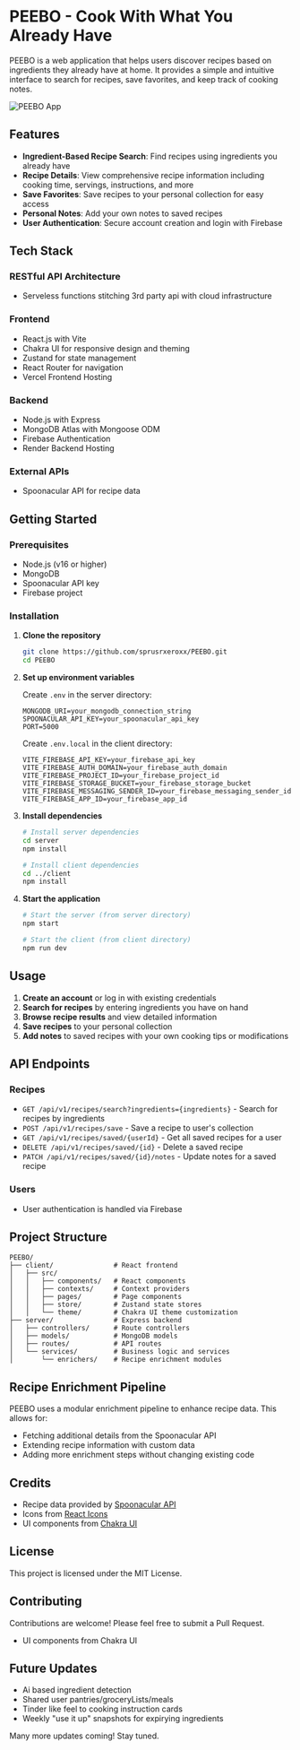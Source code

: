 # **PEEBO - Cook With What You Already Have**
PEEBO is a web application that helps users discover recipes based on ingredients they already have at home. It provides a simple and intuitive interface to search for recipes, save favorites, and keep track of cooking notes.

![PEEBO App](https://github.com/user-attachments/assets/54c5fe77-587a-4f1a-aa56-4c70c1dab6d6)

## Features

- **Ingredient-Based Recipe Search**: Find recipes using ingredients you already have
- **Recipe Details**: View comprehensive recipe information including cooking time, servings, instructions, and more
- **Save Favorites**: Save recipes to your personal collection for easy access
- **Personal Notes**: Add your own notes to saved recipes
- **User Authentication**: Secure account creation and login with Firebase

## Tech Stack

### RESTful API Architecture
- Serveless functions stitching 3rd party api with cloud infrastructure

### Frontend
- React.js with Vite
- Chakra UI for responsive design and theming
- Zustand for state management
- React Router for navigation
- Vercel Frontend Hosting

### Backend
- Node.js with Express
- MongoDB Atlas with Mongoose ODM
- Firebase Authentication
- Render Backend Hosting

### External APIs
- Spoonacular API for recipe data

## Getting Started

### Prerequisites
- Node.js (v16 or higher)
- MongoDB
- Spoonacular API key
- Firebase project

### Installation

1. **Clone the repository**
   ```bash
   git clone https://github.com/sprusrxeroxx/PEEBO.git
   cd PEEBO
   ```

2. **Set up environment variables**
   
   Create `.env` in the server directory:
   ```
   MONGODB_URI=your_mongodb_connection_string
   SPOONACULAR_API_KEY=your_spoonacular_api_key
   PORT=5000
   ```

   Create `.env.local` in the client directory:
   ```
   VITE_FIREBASE_API_KEY=your_firebase_api_key
   VITE_FIREBASE_AUTH_DOMAIN=your_firebase_auth_domain
   VITE_FIREBASE_PROJECT_ID=your_firebase_project_id
   VITE_FIREBASE_STORAGE_BUCKET=your_firebase_storage_bucket
   VITE_FIREBASE_MESSAGING_SENDER_ID=your_firebase_messaging_sender_id
   VITE_FIREBASE_APP_ID=your_firebase_app_id
   ```

3. **Install dependencies**
   ```bash
   # Install server dependencies
   cd server
   npm install

   # Install client dependencies
   cd ../client
   npm install
   ```

4. **Start the application**
   ```bash
   # Start the server (from server directory)
   npm start

   # Start the client (from client directory)
   npm run dev
   ```

## Usage

1. **Create an account** or log in with existing credentials
2. **Search for recipes** by entering ingredients you have on hand
3. **Browse recipe results** and view detailed information
4. **Save recipes** to your personal collection
5. **Add notes** to saved recipes with your own cooking tips or modifications

## API Endpoints

### Recipes
- `GET /api/v1/recipes/search?ingredients={ingredients}` - Search for recipes by ingredients
- `POST /api/v1/recipes/save` - Save a recipe to user's collection
- `GET /api/v1/recipes/saved/{userId}` - Get all saved recipes for a user
- `DELETE /api/v1/recipes/saved/{id}` - Delete a saved recipe
- `PATCH /api/v1/recipes/saved/{id}/notes` - Update notes for a saved recipe

### Users
- User authentication is handled via Firebase

## Project Structure

```
PEEBO/
├── client/               # React frontend
│   ├── src/
│   │   ├── components/   # React components
│   │   ├── contexts/     # Context providers
│   │   ├── pages/        # Page components
│   │   ├── store/        # Zustand state stores
│   │   └── theme/        # Chakra UI theme customization
├── server/               # Express backend
│   ├── controllers/      # Route controllers
│   ├── models/           # MongoDB models
│   ├── routes/           # API routes
│   └── services/         # Business logic and services
│       └── enrichers/    # Recipe enrichment modules
```

## Recipe Enrichment Pipeline

PEEBO uses a modular enrichment pipeline to enhance recipe data. This allows for:

- Fetching additional details from the Spoonacular API
- Extending recipe information with custom data
- Adding more enrichment steps without changing existing code

## Credits

- Recipe data provided by [Spoonacular API](https://spoonacular.com/food-api)
- Icons from [React Icons](https://react-icons.github.io/react-icons/)
- UI components from [Chakra UI](https://chakra-ui.com/)

## License

This project is licensed under the MIT License.

## Contributing

Contributions are welcome! Please feel free to submit a Pull Request.
- UI components from Chakra UI

## Future Updates
- Ai based ingredient detection
- Shared user pantries/groceryLists/meals
- Tinder like feel to cooking instruction cards
- Weekly "use it up" snapshots for expirying ingredients

Many more updates coming! Stay tuned.


